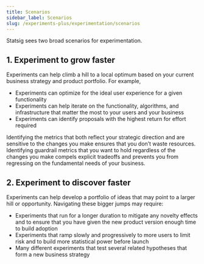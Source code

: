 ```yaml
---
title: Scenarios
sidebar_label: Scenarios
slug: /experiments-plus/experimentation/scenarios
---
```


Statsig sees two broad scenarios for experimentation. 

## 1. Experiment to grow faster

Experiments can help climb a hill to a local optimum based on your current business strategy and product portfolio. For example,
- Experiments can optimize for the ideal user experience for a given functionality
- Experiments can help iterate on the functionality, algorithms, and infrastructure that matter the most to your users and your business  
- Experiments can identify proposals with the highest return for effort required

Identifying the metrics that both reflect your strategic direction and are sensitive to the changes you make ensures that you don’t waste resources. Identifying guardrail metrics that you want to hold regardless of the changes you make compels explicit tradeoffs and prevents you from regressing on the fundamental needs of your business.  

## 2. Experiment to discover faster

Experiments can help develop a portfolio of ideas that may point to a larger hill or opportunity. Navigating these bigger jumps may require: 
- Experiments that run for a longer duration to mitigate any novelty effects and to ensure that you have given the new product version enough time to build adoption 
- Experiments that ramp slowly and progressively to more users to limit risk and to build more statistical power before launch
- Many different experiments that test several related hypotheses that form a new business strategy  

